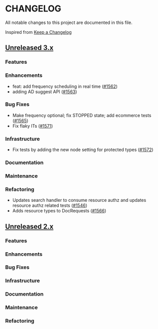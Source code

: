 # CHANGELOG
All notable changes to this project are documented in this file.

Inspired from [Keep a Changelog](https://keepachangelog.com/en/1.1.0/)

## [Unreleased 3.x](https://github.com/opensearch-project/anomaly-detection/compare/3.0...HEAD)
### Features
### Enhancements
- feat: add frequency scheduling in real time ([#1562](https://github.com/opensearch-project/anomaly-detection/pull/1562))
- adding AD suggest API ([#1563](https://github.com/opensearch-project/anomaly-detection/pull/1563))


### Bug Fixes
- Make frequency optional; fix STOPPED state; add ecommerce tests ([#1565](https://github.com/opensearch-project/anomaly-detection/pull/1565))
- Fix flaky ITs ([#1571](https://github.com/opensearch-project/anomaly-detection/pull/1571))


### Infrastructure
- Fix tests by adding the new node setting for protected types ([#1572](https://github.com/opensearch-project/anomaly-detection/pull/1572))

### Documentation
### Maintenance

### Refactoring
- Updates search handler to consume resource authz and updates resource authz related tests ([#1546](https://github.com/opensearch-project/anomaly-detection/pull/1546))
- Adds resource types to DocRequests ([#1566](https://github.com/opensearch-project/anomaly-detection/pull/1566))

## [Unreleased 2.x](https://github.com/opensearch-project/anomaly-detection/compare/2.19...2.x)
### Features
### Enhancements
### Bug Fixes
### Infrastructure
### Documentation
### Maintenance
### Refactoring
